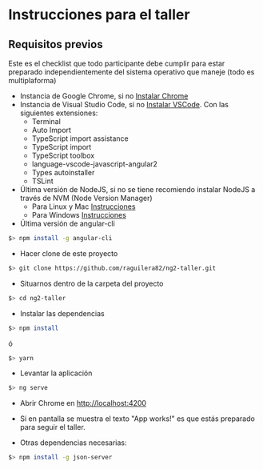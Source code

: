 # Instrucciones para el taller

## Requisitos previos

Este es el checklist que todo participante debe cumplir para estar preparado independientemente del sistema operativo que maneje (todo es multiplaforma)

* Instancia de Google Chrome, si no [Instalar Chrome]( https://www.google.com/chrome/)
* Instancia de Visual Studio Code, si no [Instalar VSCode](http://code.visualstudio.com/Download). Con las siguientes extensiones:
    * Terminal
    * Auto Import
    * TypeScript import assistance
    * TypeScript import
    * TypeScript toolbox
    * language-vscode-javascript-angular2
    * Types autoinstaller
    * TSLint
* Última versión de NodeJS, si no se tiene recomiendo instalar NodeJS a través de NVM (Node Version Manager)
    * Para Linux y Mac [Instrucciones](https://github.com/creationix/nvm#install-script)
    * Para Windows [Instrucciones](https://github.com/coreybutler/nvm-windows)
* Última versión de angular-cli
```bash
$> npm install -g angular-cli
```
* Hacer clone de este proyecto
```bash
$> git clone https://github.com/raguilera82/ng2-taller.git
```
* Situarnos dentro de la carpeta del proyecto
```bash
$> cd ng2-taller
```
* Instalar las dependencias
```bash
$> npm install
```

ó 

```bash
$> yarn
```

* Levantar la aplicación
```bash
$> ng serve
```

* Abrir Chrome en [http://localhost:4200](http://localhost:4200)

* Si en pantalla se muestra el texto "App works!" es que estás preparado para seguir el taller.

* Otras dependencias necesarias:

```bash
$> npm install -g json-server
```